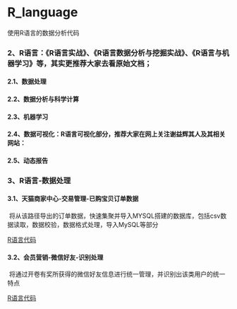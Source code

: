 # R_language
使用R语言的数据分析代码

### 2、R语言：《R语言实战》、《R语言数据分析与挖掘实战》、《R语言与机器学习》等，其实更推荐大家去看原始文档；  
#### 2.1、数据处理
#### 2.2、数据分析与科学计算
#### 2.3、机器学习
#### 2.4、数据可视化：R语言可视化部分，推荐大家在网上关注谢益辉其人及其相关网站：
#### 2.5、动态报告

### 3、R语言-数据处理
#### 3.1、天猫商家中心-交易管理-已购宝贝订单数据
  将从该路径导出的订单数据，快速集聚并导入MYSQL搭建的数据库，包括csv数据读取，数据校验，数据格式处理，导入MySQL等部分
  
  [R语言代码](https://github.com/panying1990/R_language/blob/master/taobao_order_datainput)
  
#### 3.2、会员营销-微信好友-识别处理
  将通过开卷有奖所获得的微信好友信息进行统一管理，并识别出该类用户的统一特点
  
  [R语言代码](https://github.com/panying1990/R_language/blob/master/taobao_order_datainput)

